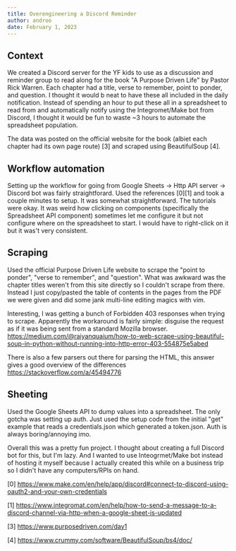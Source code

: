 ```yaml
---
title: Overengineering a Discord Reminder
author: androo
date: February 1, 2023
--- 
```


## Context
We created a Discord server for the YF kids to use as a discussion and reminder group to read along for the book
"A Purpose Driven Life" by Pastor Rick Warren. Each chapter had a title, verse to remember, point to ponder, and 
question. I thought it would b neat to have these all included in the daily notification. Instead of spending an
hour to put these all in a spreadsheet to read from and automatically notify using the Integromet/Make bot
from Discord, I thought it would be fun to waste ~3 hours to automate the spreadsheet population.

The data was posted on the official website for the book (albiet each chapter had its own page route) [3] and scraped
 using BeautifulSoup [4].

## Workflow automation
Setting up the workflow for going from Google Sheets -> Http API server -> Discord bot was fairly straightforard.
Used the references [0][1] and took a couple minutes to setup. It was somewhat straightforward. The tutorials were
okay. It was weird how clicking on components (specifically the Spreadsheet API component) sometimes let me 
configure it but not configure where on the spreadsheet to start. I would have to right-click on it but it was't 
very consistent.

## Scraping
Used the official Purpose Driven Life website to scrape the "point to ponder", "verse to remember", and "question".
What was awkward was the chapter titles weren't from this site directly so I couldn't scrape from there. Instead
I just copy/pasted the table of contents in the pages from the PDF we were given and did some jank multi-line editing
magics with vim.

Interesting, I was getting a bunch of Forbidden 403 responses when trying to scrape. Apparently the workaround
is fairly simple: disguise the request as if it was being sent from a standard Mozilla browser. https://medium.com/@raiyanquaium/how-to-web-scrape-using-beautiful-soup-in-python-without-running-into-http-error-403-554875e5abed

There is also a few parsers out there for parsing the HTML, this answer gives a good overview of the differences https://stackoverflow.com/a/45494776

## Sheeting
Used the Google Sheets API to dump values into a spreadsheet. The only gotcha was setting up auth. Just used the setup code from the initial "get" example that reads a credentials.json which generated a token.json. Auth is always
boring/annoying imo.

Overall this was a pretty fun project. I thought about creating a full Discord bot for this, but I'm lazy. And I 
wanted to use Inteogrmet/Make bot instead of hosting it myself because I actually created this while on a business
trip so I didn't have any computers/RPIs on hand.


[0] https://www.make.com/en/help/app/discord#connect-to-discord-using-oauth2-and-your-own-credentials

[1] https://www.integromat.com/en/help/how-to-send-a-message-to-a-discord-channel-via-http-when-a-google-sheet-is-updated

[3] https://www.purposedriven.com/day1

[4] https://www.crummy.com/software/BeautifulSoup/bs4/doc/
